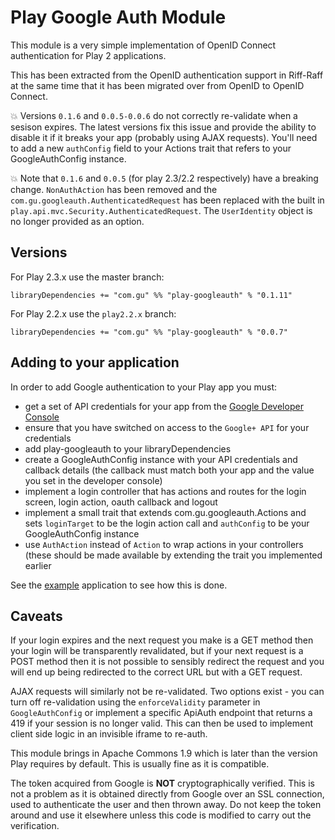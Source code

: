Play Google Auth Module
=======================

This module is a very simple implementation of OpenID Connect authentication
for Play 2 applications.

This has been extracted from the OpenID authentication support in Riff-Raff
at the same time that it has been migrated over from OpenID to OpenID Connect.

:boom: Versions `0.1.6` and `0.0.5-0.0.6` do not correctly re-validate when a sesison expires. The latest versions
  fix this issue and provide the ability to disable it if it breaks your app (probably using AJAX requests).
  You'll need to add a new `authConfig` field to your Actions trait that refers to your GoogleAuthConfig instance.

:boom: Note that `0.1.6` and `0.0.5` (for play 2.3/2.2 respectively) have a breaking change. `NonAuthAction` has
been removed and the `com.gu.googleauth.AuthenticatedRequest` has been replaced with the built in
`play.api.mvc.Security.AuthenticatedRequest`. The `UserIdentity` object is no longer provided as an option.

Versions
--------

For Play 2.3.x use the master branch:
```
libraryDependencies += "com.gu" %% "play-googleauth" % "0.1.11"
```

For Play 2.2.x use the `play2.2.x` branch:
```
libraryDependencies += "com.gu" %% "play-googleauth" % "0.0.7"
```

Adding to your application
--------------------------

In order to add Google authentication to your Play app you must:

 - get a set of API credentials for your app from the [Google Developer Console](https://console.developers.google.com)
 - ensure that you have switched on access to the `Google+ API` for your credentials
 - add play-googleauth to your libraryDependencies
 - create a GoogleAuthConfig instance with your API credentials and callback details (the callback must match both your
 app and the value you set in the developer console)
 - implement a login controller that has actions and routes for the login screen, login action, oauth callback and
 logout
 - implement a small trait that extends com.gu.googleauth.Actions and sets `loginTarget` to be the login action call and
   `authConfig` to be your GoogleAuthConfig instance
 - use `AuthAction` instead of `Action` to wrap actions in your controllers (these should be made
 available by extending the trait you implemented earlier

See the [example](https://github.com/guardian/play-googleauth/tree/master/example) application to see how this is done.

Caveats
-------

If your login expires and the next request you make is a GET method then your login will be transparently revalidated,
but if your next request is a POST method then it is not possible to sensibly redirect the request and you will end
up being redirected to the correct URL but with a GET request.

AJAX requests will similarly not be re-validated. Two options exist - you can turn off re-validation using the
 `enforceValidity` parameter in `GoogleAuthConfig` or implement a specific ApiAuth endpoint that returns a 419 if your
 session is no longer valid. This can then be used to implement client side logic in an invisible iframe to re-auth.

This module brings in Apache Commons 1.9 which is later than the version Play requires by default. This is
usually fine as it is compatible.

The token acquired from Google is **NOT** cryptographically verified. This is not a problem as it is obtained directly
from Google over an SSL connection, used to authenticate the user and then thrown away. Do not keep the token around
and use it elsewhere unless this code is modified to carry out the verification.
